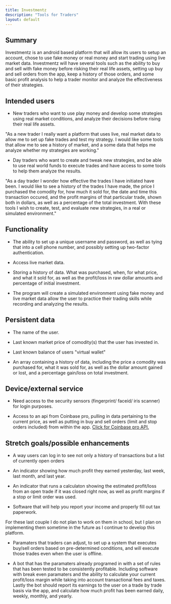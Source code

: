 ```yaml
---
title: Investmentz
description: "Tools for Traders"
layout: default
---
```


## Summary

Investmentz is an android based platform that will allow its users to setup an account, chose to use fake money or real money and start trading using live market data. Investmentz will have several tools such as the ability to buy and sell with fake money before risking their real life assets, setting up buy and sell orders from the app, keep a history of those orders, and some basic profit analysis to help a trader monitor and analyze the effectiveness of their strategies. 

## Intended users
		
* New traders who want to use play money and develop some strategies using real market conditions, and analyze their decisions before rising their real life assets. 
	
"As a new trader I really want a platform that uses live, real market data to allow me to set up fake trades and test my strategy. I would like some tools that allow me to see a history of market, and a some data that helps me analyze whether my strategies are working."
	
* Day traders who want to create and tweak new strategies, and be able to use real world funds to execute trades and have access to some tools to help them analyze the results. 
	
"As a day trader I wonder how effective the trades I have initiated have been. I would like to see a history of the trades I have made, the price I purchased the comodity for, how much it sold for, the date and time this transaction occured, and the profit margins of that particular trade, shown both in dollars, as well as a percentage of the total investment. With these tools I wish to create, test, and evaluate new strategies, in a real or simulated environment." 
	
	
## Functionality

* The ability to set up a unique username and password, as well as tying that into a cell phone number, and possibly setting up two-factor authentication. 
	
* Access live market data.
	
* Storing a history of data. What was purchased, when, for what price, and what it sold for, as well as the profit/loss in raw dollar amounts and percentage of initial investment. 
	
* The program will create a simulated environment using fake money and live market data allow the user to practice their trading skills while recording and analyzing the results. 

## Persistent data 
	
* The name of the user.
	
* Last known market price of comodity(s) that the user has invested in. 
	
* Last known balance of users "virtual wallet"
	
* An array containing a history of data, including the price a comodity was purchased for, what it was sold for, as well as the dollar amount gained or lost, and a percentage gain/loss on total investment. 

    
## Device/external service

* Need access to the security sensors (fingerprint/ faceid/ iris scanner) for login purposes.
	
* Access to an api from Coinbase pro, pulling in data pertaining to the current price, as well as putting in buy and sell orders (limit and stop orders included) from within the app. [Click for Coinbase pro API.](https://developers.coinbase.com/api/v2#introduction) 
	

## Stretch goals/possible enhancements 
	
* A way users can log in to see not only a history of transactions but a list of currently open orders
	
* An indicator showing how much profit they earned yesterday, last week, last month, and last year.
	
* An indicator that runs a calculaton showing the estimated profit/loss from an open trade if it was closed right now, as well as profit margins if a stop or limit order was used. 
	
* Software that will help you report your income and properly fill out tax paperwork. 


For these last couple I do not plan to work on them in school, but I plan on implementing them sometime in the future as I continue to develop this platform. 
	
* Paramaters that traders can adjust, to set up a system that executes buy/sell orders based on pre-determined conditions, and will execute those trades even when the user is offline. 
	
* A bot that has the paramaters already programed in with a set of rules that has been tested to be consistently profitable. Including software with break even paramaters and the ability to calculate your current profit/loss margin while taking into account transactional fees and taxes. Lastly the bot should report its earnings to the user on a trade by trade basis via the app, and calculate how much profit has been earned daily, weekly, monthly, and yearly. 